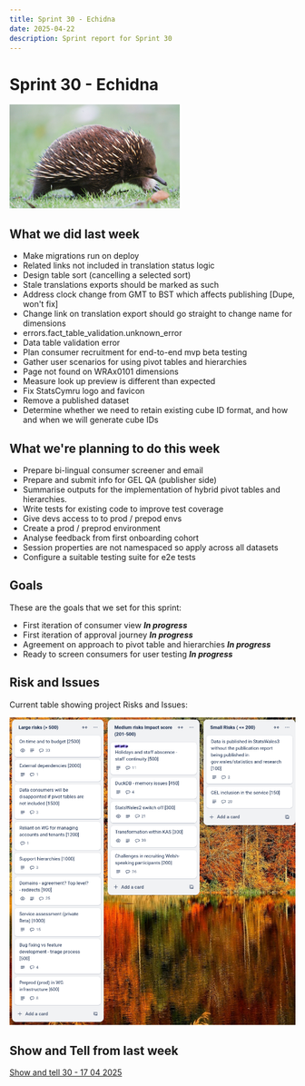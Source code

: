 ```yaml
---
title: Sprint 30 - Echidna
date: 2025-04-22
description: Sprint report for Sprint 30
---
```


# Sprint 30 - Echidna

!["A close-up side view of a short-beaked echidna walking on green grass. The animal has a rounded body covered in dark brown fur and sharp, cream-colored spines. Its long, narrow snout points downward as it moves forward on small legs."](echidna.jpg)

## What we did last week

- Make migrations run on deploy
- Related links not included in translation status logic
- Design table sort (cancelling a selected sort)
- Stale translations exports should be marked as such
- Address clock change from GMT to BST which affects publishing [Dupe, won't fix]
- Change link on translation export should go straight to change name for dimensions
- errors.fact_table_validation.unknown_error
- Data table validation error
- Plan consumer recruitment for end-to-end mvp beta testing
- Gather user scenarios for using pivot tables and hierarchies
- Page not found on WRAx0101 dimensions
- Measure look up preview is different than expected
- Fix StatsCymru logo and favicon
- Remove a published dataset
- Determine whether we need to retain existing cube ID format, and how and when we will generate cube IDs

## What we're planning to do this week

- Prepare bi-lingual consumer screener and email
- Prepare and submit info for GEL QA (publisher side)
- Summarise outputs for the implementation of hybrid pivot tables and hierarchies.
- Write tests for existing code to improve test coverage
- Give devs access to to prod / prepod envs
- Create a prod / preprod environment
- Analyse feedback from first onboarding cohort
- Session properties are not namespaced so apply across all datasets
- Configure a suitable testing suite for e2e tests

## Goals

These are the goals that we set for this sprint:

- First iteration of consumer view <span class="badge bg-info">_**In progress**_</span>
- First iteration of approval journey <span class="badge bg-info">_**In progress**_</span>
- Agreement on approach to pivot table and hierarchies <span class="badge bg-info">_**In progress**_</span>
- Ready to screen consumers for user testing <span class="badge bg-info">_**In progress**_</span>

## Risk and Issues

Current table showing project Risks and Issues:

!["A Trello-style digital board with three columns labeled 'Large risks (> 500)', 'Medium risks Impact score (201–500)', and 'Small Risks (<= 200)'. Each column contains several cards representing different risk items. The background image features a calm lake surrounded by autumn trees with vivid orange, red, and yellow foliage reflected in the water."](riskRegister20250422.png)

## Show and Tell from last week

[Show and tell 30 - 17 04 2025](https://drive.google.com/file/d/11hilc_OhI4rHAynQOdl2VVxhV_AaBjjI/view?usp=sharing)

